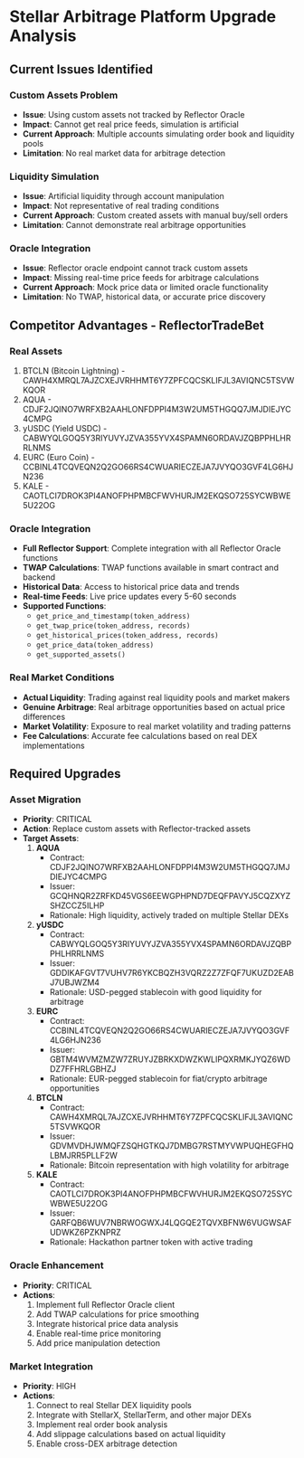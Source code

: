 # Stellar Arbitrage Platform Upgrade Analysis

## Current Issues Identified

### Custom Assets Problem
- **Issue**: Using custom assets not tracked by Reflector Oracle
- **Impact**: Cannot get real price feeds, simulation is artificial
- **Current Approach**: Multiple accounts simulating order book and liquidity pools
- **Limitation**: No real market data for arbitrage detection

### Liquidity Simulation
- **Issue**: Artificial liquidity through account manipulation
- **Impact**: Not representative of real trading conditions
- **Current Approach**: Custom created assets with manual buy/sell orders
- **Limitation**: Cannot demonstrate real arbitrage opportunities

### Oracle Integration
- **Issue**: Reflector oracle endpoint cannot track custom assets
- **Impact**: Missing real-time price feeds for arbitrage calculations
- **Current Approach**: Mock price data or limited oracle functionality
- **Limitation**: No TWAP, historical data, or accurate price discovery

## Competitor Advantages - ReflectorTradeBet

### Real Assets
1. BTCLN (Bitcoin Lightning) - CAWH4XMRQL7AJZCXEJVRHHMT6Y7ZPFCQCSKLIFJL3AVIQNC5TSVWKQOR
2. AQUA - CDJF2JQINO7WRFXB2AAHLONFDPPI4M3W2UM5THGQQ7JMJDIEJYC4CMPG
3. yUSDC (Yield USDC) - CABWYQLGOQ5Y3RIYUVYJZVA355YVX4SPAMN6ORDAVJZQBPPHLHRRLNMS
4. EURC (Euro Coin) - CCBINL4TCQVEQN2Q2GO66RS4CWUARIECZEJA7JVYQO3GVF4LG6HJN236
5. KALE - CAOTLCI7DROK3PI4ANOFPHPMBCFWVHURJM2EKQSO725SYCWBWE5U22OG

### Oracle Integration
- **Full Reflector Support**: Complete integration with all Reflector Oracle functions
- **TWAP Calculations**: TWAP functions available in smart contract and backend
- **Historical Data**: Access to historical price data and trends
- **Real-time Feeds**: Live price updates every 5-60 seconds
- **Supported Functions**:
  - `get_price_and_timestamp(token_address)`
  - `get_twap_price(token_address, records)`
  - `get_historical_prices(token_address, records)`
  - `get_price_data(token_address)`
  - `get_supported_assets()`

### Real Market Conditions
- **Actual Liquidity**: Trading against real liquidity pools and market makers
- **Genuine Arbitrage**: Real arbitrage opportunities based on actual price differences
- **Market Volatility**: Exposure to real market volatility and trading patterns
- **Fee Calculations**: Accurate fee calculations based on real DEX implementations

## Required Upgrades

### Asset Migration
- **Priority**: CRITICAL
- **Action**: Replace custom assets with Reflector-tracked assets
- **Target Assets**:
  1. **AQUA**
     - Contract: CDJF2JQINO7WRFXB2AAHLONFDPPI4M3W2UM5THGQQ7JMJDIEJYC4CMPG
     - Issuer: GCQHNQR2ZRFKD45VGS6EEWGPHPND7DEQFPAVYJ5CQZXYZSHZCCZ5ILHP
     - Rationale: High liquidity, actively traded on multiple Stellar DEXs
  2. **yUSDC**
     - Contract: CABWYQLGOQ5Y3RIYUVYJZVA355YVX4SPAMN6ORDAVJZQBPPHLHRRLNMS
     - Issuer: GDDIKAFGVT7VUHV7R6YKCBQZH3VQRZ2Z7ZFQF7UKUZD2EABJ7UBJWZM4
     - Rationale: USD-pegged stablecoin with good liquidity for arbitrage
  3. **EURC**
     - Contract: CCBINL4TCQVEQN2Q2GO66RS4CWUARIECZEJA7JVYQO3GVF4LG6HJN236
     - Issuer: GBTM4WVMZMZW7ZRUYJZBRKXDWZKWLIPQXRMKJYQZ6WDDZ7FFHRLGBHZJ
     - Rationale: EUR-pegged stablecoin for fiat/crypto arbitrage opportunities
  4. **BTCLN**
     - Contract: CAWH4XMRQL7AJZCXEJVRHHMT6Y7ZPFCQCSKLIFJL3AVIQNC5TSVWKQOR
     - Issuer: GDVMVDHJWMQFZSQHGTKQJ7DMBG7RSTMYVWPUQHEGFHQLBMJRR5PLLF2W
     - Rationale: Bitcoin representation with high volatility for arbitrage
  5. **KALE**
     - Contract: CAOTLCI7DROK3PI4ANOFPHPMBCFWVHURJM2EKQSO725SYCWBWE5U22OG
     - Issuer: GARFQB6WUV7NBRWOGWXJ4LQGQE2TQVXBFNW6VUGWSAFUDWKZ6PZKNPRZ
     - Rationale: Hackathon partner token with active trading

### Oracle Enhancement
- **Priority**: CRITICAL
- **Actions**:
  1. Implement full Reflector Oracle client
  2. Add TWAP calculations for price smoothing
  3. Integrate historical price data analysis
  4. Enable real-time price monitoring
  5. Add price manipulation detection

### Market Integration
- **Priority**: HIGH
- **Actions**:
  1. Connect to real Stellar DEX liquidity pools
  2. Integrate with StellarX, StellarTerm, and other major DEXs
  3. Implement real order book analysis
  4. Add slippage calculations based on actual liquidity
  5. Enable cross-DEX arbitrage detection
